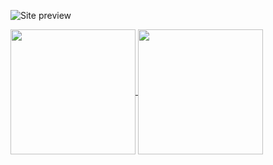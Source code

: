 ![Site preview](https://i.ibb.co/RpmbtWJ/git-background.png)

<a href="https://github.com/imedcherfaoui/github-readme-stats">
  <img height=200 align="center" src="https://github-readme-stats.vercel.app/api?username=imedcherfaoui&show_icons=true&theme=radical" />
</a>
<a href="https://github.com/imedcherfaoui/convoychat">
  <img height=200 align="center" src="https://github-readme-stats.vercel.app/api/top-langs/?username=imedcherfaoui&layout=compact" />
</a>
<!--
**imedcherfaoui/imedcherfaoui** is a ✨ _special_ ✨ repository because its `README.md` (this file) appears on your GitHub profile.

Here are some ideas to get you started:

- 🔭 I’m currently working on ...
- 🌱 I’m currently learning ...
- 👯 I’m looking to collaborate on ...
- 🤔 I’m looking for help with ...
- 💬 Ask me about ...
- 📫 How to reach me: ...
- 😄 Pronouns: ...
- ⚡ Fun fact: ...
-->
